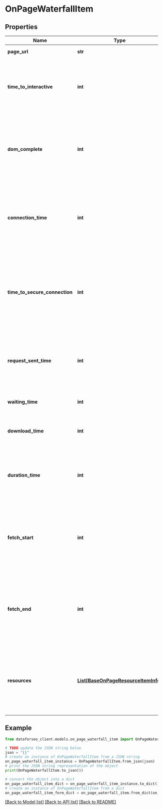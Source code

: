 # OnPageWaterfallItem


## Properties

Name | Type | Description | Notes
------------ | ------------- | ------------- | -------------
**page_url** | **str** | URL of the page | [optional] 
**time_to_interactive** | **int** | Time To Interactive (TTI) metric the time it takes until the user can interact with a page (in milliseconds) | [optional] 
**dom_complete** | **int** | time to load resources the time it takes until the page and all of its subresources are downloaded (in milliseconds) | [optional] 
**connection_time** | **int** | time to connect to a server the time it takes until the connection with a server is established (in milliseconds) | [optional] 
**time_to_secure_connection** | **int** | time to establish a secure connection the time it takes until the secure connection with a server is established (in milliseconds) | [optional] 
**request_sent_time** | **int** | time to send a request to a server the time it takes until the request to a server is sent (in milliseconds) | [optional] 
**waiting_time** | **int** | time to first byte (TTFB) in milliseconds | [optional] 
**download_time** | **int** | time it takes for a browser to receive a response (in milliseconds) | [optional] 
**duration_time** | **int** | total time it takes until a browser receives a complete response from a server (in milliseconds) | [optional] 
**fetch_start** | **int** | time to start downloading the HTML resource the amount of time the browser needs to start downloading a page | [optional] 
**fetch_end** | **int** | time to complete downloading the HTML resource the amount of time the browser needs to complete downloading a page | [optional] 
**resources** | [**List[BaseOnPageResourceItemInfo]**](BaseOnPageResourceItemInfo.md) | resource-specific timing contains separate arrays with timing for each resource found on the page | [optional] 

## Example

```python
from dataforseo_client.models.on_page_waterfall_item import OnPageWaterfallItem

# TODO update the JSON string below
json = "{}"
# create an instance of OnPageWaterfallItem from a JSON string
on_page_waterfall_item_instance = OnPageWaterfallItem.from_json(json)
# print the JSON string representation of the object
print(OnPageWaterfallItem.to_json())

# convert the object into a dict
on_page_waterfall_item_dict = on_page_waterfall_item_instance.to_dict()
# create an instance of OnPageWaterfallItem from a dict
on_page_waterfall_item_form_dict = on_page_waterfall_item.from_dict(on_page_waterfall_item_dict)
```
[[Back to Model list]](../README.md#documentation-for-models) [[Back to API list]](../README.md#documentation-for-api-endpoints) [[Back to README]](../README.md)


